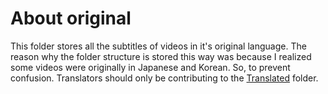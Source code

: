 # About original
This folder stores all the subtitles of videos in it's original language. The reason why the folder structure is stored this way was because I realized some videos were originally in Japanese and Korean. So, to prevent confusion. Translators should only be contributing to the [Translated](Subtitles/Translated) folder.
